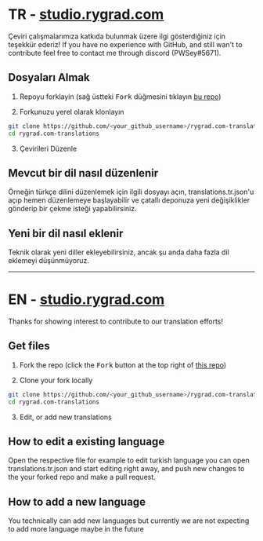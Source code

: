 # TR - [studio.rygrad.com](https://studio.rygrad.com/)

Çeviri çalışmalarımıza katkıda bulunmak üzere ilgi gösterdiğiniz için teşekkür ederiz!
If you have no experience with GitHub, and still wan't to contribute feel free to contact me through discord (PWSey#5671).

## Dosyaları Almak

1. Repoyu forklayin (sağ üstteki <kbd>Fork</kbd> düğmesini tıklayın
   [bu repo](https://github.com/edizyurdakul/rygrad.com-translations))

2. Forkunuzu yerel olarak klonlayın

```sh
git clone https://github.com/<your_github_username>/rygrad.com-translations.git
cd rygrad.com-translations
```

3. Çevirileri Düzenle

## Mevcut bir dil nasıl düzenlenir

Örneğin türkçe dilini düzenlemek için ilgili dosyayı açın, translations.tr.json'u açıp hemen düzenlemeye başlayabilir ve çatallı deponuza yeni değişiklikler gönderip bir çekme isteği yapabilirsiniz.

## Yeni bir dil nasıl eklenir

Teknik olarak yeni diller ekleyebilirsiniz, ancak şu anda daha fazla dil eklemeyi düşünmüyoruz.

---

# EN - [studio.rygrad.com](https://studio.rygrad.com/)

Thanks for showing interest to contribute to our translation efforts!

## Get files

1. Fork the repo (click the <kbd>Fork</kbd> button at the top right of
   [this repo](https://github.com/edizyurdakul/rygrad.com-translations))

2. Clone your fork locally

```sh
git clone https://github.com/<your_github_username>/rygrad.com-translations.git
cd rygrad.com-translations
```

3. Edit, or add new translations

## How to edit a existing language

Open the respective file for example to edit turkish language you can open translations.tr.json and start editing right away, and push new changes to the your forked repo and make a pull request.

## How to add a new language

You technically can add new languages but currently we are not expecting to add more language maybe in the future
